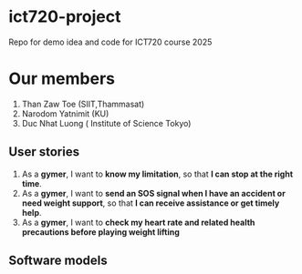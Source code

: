 # ict720-project
Repo for demo idea and code for ICT720 course 2025

# Our members
1. Than Zaw Toe (SIIT,Thammasat)
2. Narodom Yatnimit (KU)
3. Duc Nhat Luong ( Institute of Science Tokyo)

## User stories
1. As a **gymer**, I want to **know my limitation**, so that **I can stop at the right time**.
2. As a  **gymer**, I want to  **send an SOS signal when I have an accident or need weight support**, so that  **I can receive assistance or get timely help**.
3. As a **gymer**, I want to **check my heart rate and related health precautions before playing weight lifting**
## Software models
